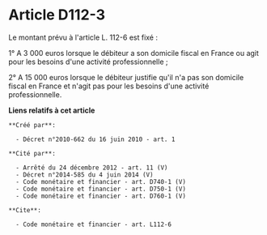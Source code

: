 # Article D112-3

Le montant prévu à l'article L. 112-6 est fixé : 

1° A 3 000 euros lorsque le débiteur a son domicile fiscal en France ou agit pour les besoins d'une activité
professionnelle ; 

2° A 15 000 euros lorsque le débiteur justifie qu'il n'a pas son domicile fiscal en France et n'agit pas pour les besoins
d'une activité professionnelle.

**Liens relatifs à cet article**

	**Créé par**:

	  - Décret n°2010-662 du 16 juin 2010 - art. 1

	**Cité par**:

	  - Arrêté du 24 décembre 2012 - art. 11 (V)
	  - Décret n°2014-585 du 4 juin 2014 (V)
	  - Code monétaire et financier - art. D740-1 (V)
	  - Code monétaire et financier - art. D750-1 (V)
	  - Code monétaire et financier - art. D760-1 (V)

	**Cite**:

	  - Code monétaire et financier - art. L112-6
